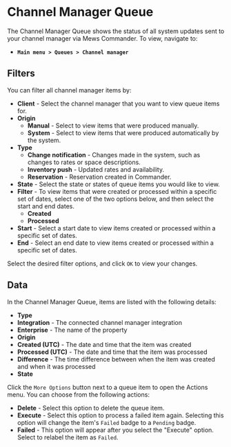 # Channel Manager Queue

The Channel Manager Queue shows the status of all system updates sent to your channel manager via Mews Commander. To view, navigate to:

* **`Main menu > Queues > Channel manager`**

## Filters

You can filter all channel manager items by:

* **Client** - Select the channel manager that you want to view queue items for.
* **Origin** 
  * **Manual** - Select to view items that were produced manually. 
  * **System** - Select to view items that were produced automatically by the system. 
* **Type** 
  * **Change notification** - Changes made in the system, such as changes to rates or space descriptions.
  * **Inventory push** - Updated rates and availability.
  * **Reservation** - Reservation created in Commander. 
* **State** - Select the state or states of queue items you would like to view.
* **Filter** - To view items that were created or processed within a specific set of dates, select one of the two options below, and then select the start and end dates.
  * **Created**
  * **Processed**
* **Start** - Select a start date to view items created or processed within a specific set of dates.
* **End** - Select an end date to view items created or processed within a specific set of dates.

Select the desired filter options, and click `OK` to view your changes. 

## Data

In the Channel Manager Queue, items are listed with the following details:

* **Type**  
* **Integration** - The connected channel manager integration
* **Enterprise** - The name of the property
* **Origin** 
* **Created \(UTC\)** - The date and time that the item was created
* **Processed \(UTC\)** - The date and time that the item was processed
* **Difference** - The time difference between when the item was created and when it was processed
* **State** 

Click the `More Options` button next to a queue item to open the Actions menu. You can choose from the following actions:

* **Delete** - Select this option to delete the queue item. 
* **Execute** - Select this option to process a failed item again. Selecting this option will change the item's `Failed` badge to a `Pending` badge. 
* **Failed** - This option will appear after you select the "Execute" option. Select to relabel the item as `Failed`.



#### 



